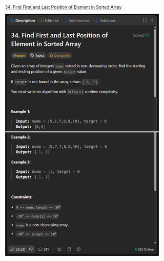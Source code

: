 [34. Find First and Last Position of Element in Sorted Array](https://leetcode.com/problems/find-first-and-last-position-of-element-in-sorted-array/)

![Image 1](./images/image.png)
![Image 2](./images/image%20copy.png)
<!-- ![Image 3](./images/image%20copy%202.png)
![Image 4](./images/image%20copy%203.png)
![Image 5](./images/image%20copy%204.png)
 -->

